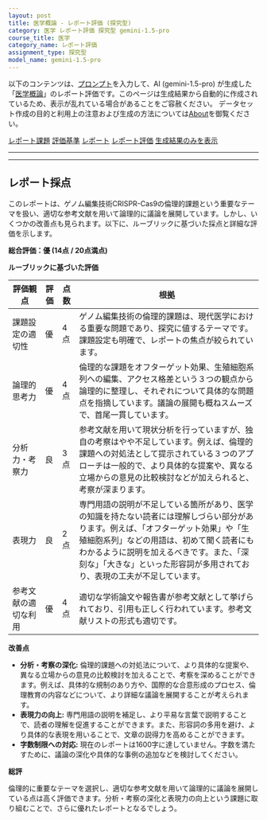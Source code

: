 ```yaml
---
layout: post
title: 医学概論 - レポート評価 (探究型)
category: 医学 レポート評価 探究型 gemini-1.5-pro
course_title: 医学
category_name: レポート評価
assignment_type: 探究型
model_name: gemini-1.5-pro
---
```


以下のコンテンツは、[プロンプト](https://github.com/takedatoshiyuki/synthetic_assignments/tree/main/generated/医学/gemini-1.5-pro/prompt_レポート評価-探究型.md)を入力して、AI (gemini-1.5-pro) が生成した「[医学概論](/contents/医学/)」のレポート評価です。このページは生成結果から自動的に作成されているため、表示が乱れている場合があることをご容赦ください。
データセット作成の目的と利用上の注意および生成の方法については[About](/About)を御覧ください。

[レポート課題](../レポート課題-探究型)
[評価基準](../評価基準-探究型)
[レポート](../レポート-探究型)
[レポート評価](../レポート評価-探究型)
[生成結果のみを表示](https://github.com/takedatoshiyuki/synthetic_assignments/tree/main/generated/医学/gemini-1.5-pro/レポート評価-探究型.md)
  

***
***
  
## レポート採点

このレポートは、ゲノム編集技術CRISPR-Cas9の倫理的課題という重要なテーマを扱い、適切な参考文献を用いて論理的に議論を展開しています。しかし、いくつかの改善点も見られます。以下に、ルーブリックに基づいた採点と詳細な評価を示します。

**総合評価：優 (14点 / 20点満点)**

**ルーブリックに基づいた評価**

| 評価観点 | 評価 | 点数 | 根拠 |
|---|---|---|---|
| 課題設定の適切性 | 優 | 4点 | ゲノム編集技術の倫理的課題は、現代医学における重要な問題であり、探究に値するテーマです。課題設定も明確で、レポートの焦点が絞られています。 |
| 論理的思考力 | 優 | 4点 | 倫理的な課題をオフターゲット効果、生殖細胞系列への編集、アクセス格差という３つの観点から論理的に整理し、それぞれについて具体的な問題点を指摘しています。議論の展開も概ねスムーズで、首尾一貫しています。 |
| 分析力・考察力 | 良 | 3点 | 参考文献を用いて現状分析を行っていますが、独自の考察はやや不足しています。例えば、倫理的課題への対処法として提示されている３つのアプローチは一般的で、より具体的な提案や、異なる立場からの意見の比較検討などが加えられると、考察が深まります。 |
| 表現力 | 良 | 2点 | 専門用語の説明が不足している箇所があり、医学の知識を持たない読者には理解しづらい部分があります。例えば、「オフターゲット効果」や「生殖細胞系列」などの用語は、初めて聞く読者にもわかるように説明を加えるべきです。また、「深刻な」「大きな」といった形容詞が多用されており、表現の工夫が不足しています。 |
| 参考文献の適切な利用 | 優 | 4点 | 適切な学術論文や報告書が参考文献として挙げられており、引用も正しく行われています。参考文献リストの形式も適切です。 |


**改善点**

* **分析・考察の深化:** 倫理的課題への対処法について、より具体的な提案や、異なる立場からの意見の比較検討を加えることで、考察を深めることができます。例えば、具体的な規制のあり方や、国際的な合意形成のプロセス、倫理教育の内容などについて、より詳細な議論を展開することが考えられます。
* **表現力の向上:** 専門用語の説明を補足し、より平易な言葉で説明することで、読者の理解を促進することができます。また、形容詞の多用を避け、より具体的な表現を用いることで、文章の説得力を高めることができます。
* **字数制限への対応:** 現在のレポートは1600字に達していません。字数を満たすために、議論の深化や具体的な事例の追加などを検討してください。


**総評**

倫理的に重要なテーマを選択し、適切な参考文献を用いて論理的に議論を展開している点は高く評価できます。分析・考察の深化と表現力の向上という課題に取り組むことで、さらに優れたレポートとなるでしょう。
